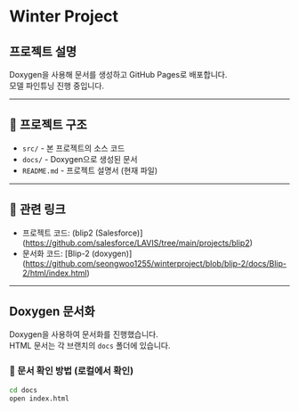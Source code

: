 # Winter Project

## 프로젝트 설명
Doxygen을 사용해 문서를 생성하고 GitHub Pages로 배포합니다.  
모델 파인튜닝 진행 중입니다.

---

## 📂 프로젝트 구조
- `src/` - 본 프로젝트의 소스 코드  
- `docs/` - Doxygen으로 생성된 문서  
- `README.md` - 프로젝트 설명서 (현재 파일)  

---

## 🔗 관련 링크
- 프로젝트 코드: (blip2 (Salesforce)](https://github.com/salesforce/LAVIS/tree/main/projects/blip2)   
- 문서화 코드: [Blip-2 (doxygen)] (https://github.com/seongwoo1255/winterproject/blob/blip-2/docs/Blip-2/html/index.html)  

---

## Doxygen 문서화
Doxygen을 사용하여 문서화를 진행했습니다.  
HTML 문서는 각 브랜치의 `docs` 폴더에 있습니다.

### 📘 문서 확인 방법 (로컬에서 확인)
```bash
cd docs
open index.html

